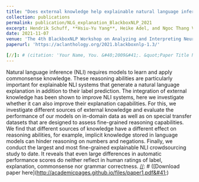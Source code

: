 ```yaml
---
title: "Does external knowledge help explainable natural language inference? automatic evaluation vs. human ratings"
collection: publications
permalink: publication/NLG_explanation_BlackboxNLP_2021
excerpt: Hendrik Schuff, **Hsiu-Yu Yang**, Heike Adel, and Ngoc Thang Vu
date: 2021-11-07
venue: 'The 4th BlackboxNLP Workshop on Analyzing and Interpreting Neural Networks for NLP (COLING)'
paperurl: 'https://aclanthology.org/2021.blackboxnlp-1.3/'

[//]: # (citation: 'Your Name, You. &#40;2009&#41;. &quot;Paper Title Number 1.&quot; <i>Journal 1</i>. 1&#40;1&#41;.')
---
```

Natural language inference (NLI) requires models to learn and apply commonsense knowledge. These reasoning abilities are particularly important for explainable NLI systems that generate a natural language explanation in addition to their label prediction. The integration of external knowledge has been shown to improve NLI systems, here we investigate whether it can also improve their explanation capabilities. For this, we investigate different sources of external knowledge and evaluate the performance of our models on in-domain data as well as on special transfer datasets that are designed to assess fine-grained reasoning capabilities. We find that different sources of knowledge have a different effect on reasoning abilities, for example, implicit knowledge stored in language models can hinder reasoning on numbers and negations. Finally, we conduct the largest and most fine-grained explainable NLI crowdsourcing study to date. It reveals that even large differences in automatic performance scores do neither reflect in human ratings of label, explanation, commonsense nor grammar correctness.
[//]: # ([Download paper here]&#40;http://academicpages.github.io/files/paper1.pdf&#41;)

[//]: # (Recommended citation: Your Name, You. &#40;2009&#41;. "Paper Title Number 1." <i>Journal 1</i>. 1&#40;1&#41;.)